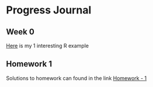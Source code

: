 # Progress Journal

## Week 0
[Here](https://github.com/ETM-58D/spring20-kocsimge/blob/master/files/Interesting%20R%20Examples.html) is my 1 interesting R example 

## Homework 1
Solutions to homework can found in the link
[Homework - 1](https://github.com/ETM-58D/spring20-kocsimge/blob/master/files/Simge_Koc_HW1.html)
